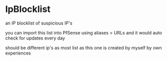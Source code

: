 # IpBlocklist
an IP blocklist of suspicious IP's

you can import this list into PfSense using aliases > URLs and it would auto check for updates every day

should be different ip's as most list as this one is created by myself by own experiences
